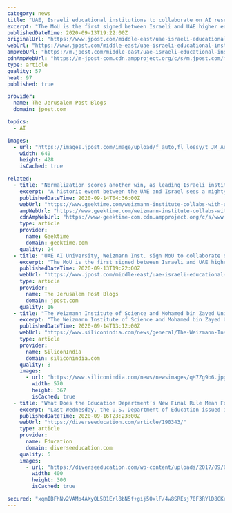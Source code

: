 ```yaml
---
category: news
title: "UAE, Israeli educational institutions to collaborate on AI research"
excerpt: "The MoU is the first signed between Israeli and UAE higher education bodies, intending to \"advance the development and use of artificial intelligence as a tool for progress.\""
publishedDateTime: 2020-09-13T19:22:00Z
originalUrl: "https://www.jpost.com/middle-east/uae-israeli-educational-institutions-to-collaborate-on-ai-research-642090"
webUrl: "https://www.jpost.com/middle-east/uae-israeli-educational-institutions-to-collaborate-on-ai-research-642090"
ampWebUrl: "https://m.jpost.com/middle-east/uae-israeli-educational-institutions-to-collaborate-on-ai-research-642090/amp"
cdnAmpWebUrl: "https://m-jpost-com.cdn.ampproject.org/c/s/m.jpost.com/middle-east/uae-israeli-educational-institutions-to-collaborate-on-ai-research-642090/amp"
type: article
quality: 57
heat: 97
published: true

provider:
  name: The Jerusalem Post Blogs
  domain: jpost.com

topics:
  - AI

images:
  - url: "https://images.jpost.com/image/upload/f_auto,fl_lossy/t_JM_ArticleMainImageFaceDetect/463478"
    width: 640
    height: 428
    isCached: true

related:
  - title: "Normalization scores another win, as leading Israeli institute collabs with UAE university of AI"
    excerpt: "A historic event between the UAE and Israel sees a mighty exchange of minds, as Abu-Dhabi based AI university collaborates with leading Israeli research"
    publishedDateTime: 2020-09-14T04:36:00Z
    webUrl: "https://www.geektime.com/weizmann-institute-collabs-with-uae-ai-school/"
    ampWebUrl: "https://www.geektime.com/weizmann-institute-collabs-with-uae-ai-school/amp/"
    cdnAmpWebUrl: "https://www-geektime-com.cdn.ampproject.org/c/s/www.geektime.com/weizmann-institute-collabs-with-uae-ai-school/amp/"
    type: article
    provider:
      name: Geektime
      domain: geektime.com
    quality: 24
  - title: "UAE AI University, Weizmann Inst. sign MoU to collaborate on AI research"
    excerpt: "The MoU is the first signed between Israeli and UAE higher education bodies, intending to \"advance the development and use of artificial intelligence as a tool for progress.\""
    publishedDateTime: 2020-09-13T19:22:00Z
    webUrl: "https://www.jpost.com/middle-east/uae-israeli-educational-institutions-to-collaborate-on-ai-research-642090"
    type: article
    provider:
      name: The Jerusalem Post Blogs
      domain: jpost.com
    quality: 16
  - title: "The Weizmann Institute of Science and Mohamed bin Zayed University in the UAE to Collaborate on Artificial Intelligence Research"
    excerpt: "The Weizmann Institute of Science and Mohamed bin Zayed University in the UAE to Collaborate on Artificial Intelligence Research - A memorandum of understanding (MoU) between the Weizmann Institute of Science in Israel and the Mohamed bin"
    publishedDateTime: 2020-09-14T13:12:00Z
    webUrl: "https://www.siliconindia.com/news/general/The-Weizmann-Institute-of-Science-and-Mohamed-bin-Zayed-University-in-the-UAE-to-Collaborate-on-Artificial-Intelligence-Research-nid-214053-cid-1.html"
    type: article
    provider:
      name: SiliconIndia
      domain: siliconindia.com
    quality: 8
    images:
      - url: "https://www.siliconindia.com/news/newsimages/qH7Zg9b6.jpg"
        width: 570
        height: 367
        isCached: true
  - title: "What Does the Education Department’s New Final Rule Mean For Religion and Free Speech in Higher Education?"
    excerpt: "Last Wednesday, the U.S. Department of Education issued its final rule on religious liberty and free inquiry, which details protections for faith-based institut"
    publishedDateTime: 2020-09-16T23:23:00Z
    webUrl: "https://diverseeducation.com/article/190343/"
    type: article
    provider:
      name: Education
      domain: diverseeducation.com
    quality: 6
    images:
      - url: "https://diverseeducation.com/wp-content/uploads/2017/09/090817_Betsy_DeVos.jpg"
        width: 400
        height: 300
        isCached: true

secured: "xqmIBFhNv2VAMp4AXyQL5D1Erl8bN5f+gij5OxlF/4w8SREsj70F3RYlD8GKrxfShMWnApK1f704U2NVOyCFRE0+7fk4Q7QWMOcE7nrEJnesQ9hjm28xVo0hNngEMidO9/J4Tt2HOA4EifICAf6rzpFKxyxr2H2j8gFGJOAcRNxTkOBPOiaGvoWtxnWkZPvn7gMUauvfVh7Ja5KXwxBUCn/g0ByVe5ANsb3tdnb6rFgBqwjaFlxr6VSiagjfU0Gz9MKeUm6AEgyQHvG8/pDpxUrPm4VGGGx5994AES7Vft30mpUhY3q1W2TEZ2d9apArmMXPp6+DISzr9CgmM+sgj7bvErKsv2ZBVCw5NY671f8=;jYrRLaA/luU8Rdhvd1O/xg=="
---
```


